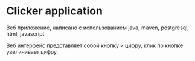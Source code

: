 # Clicker application
Веб приложение, написано c использованием java, maven, postgresql, html, javascript

Веб интерфейс представляет собой кнопку и цифру, клик по кнопке увеличивает цифру.